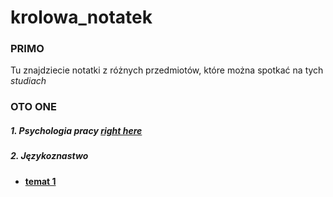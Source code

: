 # krolowa_notatek

### PRIMO
Tu znajdziecie notatki z różnych przedmiotów, które można spotkać na tych _studiach_

### OTO ONE

##### 1. Psychologia pracy [**right here**](psych_pracy.html)

##### 2. Językoznastwo 

* [**temat 1**](https://github.com/ag1zywert/notatki/blob/master/jezykoznawstwo.Rmd)

